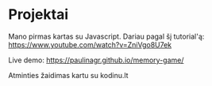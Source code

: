 # Projektai

Mano pirmas kartas su Javascript. Dariau pagal šį tutorial'ą: https://www.youtube.com/watch?v=ZniVgo8U7ek

Live demo: https://paulinagr.github.io/memory-game/

Atminties žaidimas kartu su kodinu.lt
